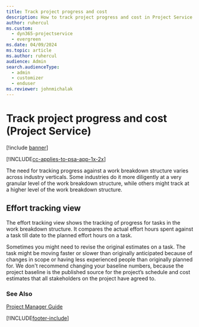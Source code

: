 ```yaml
---
title: Track project progress and cost
description: How to track project progress and cost in Project Service
author: ruhercul
ms.custom: 
  - dyn365-projectservice
  - evergreen
ms.date: 04/09/2024
ms.topic: article
ms.author: ruhercul
audience: Admin
search.audienceType: 
  - admin
  - customizer
  - enduser
ms.reviewer: johnmichalak
---
```

# Track project progress and cost (Project Service)

[!include [banner](../includes/psa-now-project-operations.md)]

[!INCLUDE[cc-applies-to-psa-app-1x-2x](../includes/cc-applies-to-psa-app-1x-2x.md)]

The need for tracking progress against a work breakdown structure varies across industry verticals. Some industries do it more diligently at a very granular level of the work breakdown structure, while others might track at a higher level of the work breakdown structure.  
  
## Effort tracking view  
The effort tracking view shows the tracking of progress for tasks in the work breakdown structure. It compares the actual effort hours spent against a task till date to the planned effort hours on a task.  
  
Sometimes you might need to revise the original estimates on a task. The task might be moving faster or slower than originally anticipated because of changes in scope or having less experienced people than originally planned for. We don't recommend changing your baseline numbers, because the project baseline is the published source for the project’s schedule and cost estimates that all stakeholders on the project have agreed to.  
  
### See Also  
 [Project Manager Guide](../psa/project-manager-guide.md)


[!INCLUDE[footer-include](../includes/footer-banner.md)]
